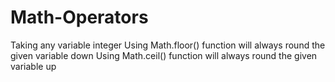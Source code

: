 # Math-Operators
Taking any variable integer
Using Math.floor() function will always round the given variable down 
Using Math.ceil() function will always round the given variable up
